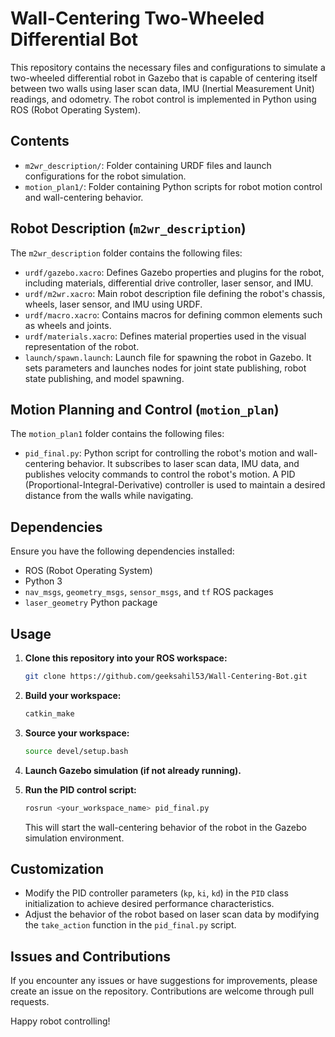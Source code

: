 # Wall-Centering Two-Wheeled Differential Bot

This repository contains the necessary files and configurations to simulate a two-wheeled differential robot in Gazebo that is capable of centering itself between two walls using laser scan data, IMU (Inertial Measurement Unit) readings, and odometry. The robot control is implemented in Python using ROS (Robot Operating System).

## Contents

- `m2wr_description/`: Folder containing URDF files and launch configurations for the robot simulation.
- `motion_plan1/`: Folder containing Python scripts for robot motion control and wall-centering behavior.

## Robot Description (`m2wr_description`)

The `m2wr_description` folder contains the following files:

- `urdf/gazebo.xacro`: Defines Gazebo properties and plugins for the robot, including materials, differential drive controller, laser sensor, and IMU.
- `urdf/m2wr.xacro`: Main robot description file defining the robot's chassis, wheels, laser sensor, and IMU using URDF.
- `urdf/macro.xacro`: Contains macros for defining common elements such as wheels and joints.
- `urdf/materials.xacro`: Defines material properties used in the visual representation of the robot.
- `launch/spawn.launch`: Launch file for spawning the robot in Gazebo. It sets parameters and launches nodes for joint state publishing, robot state publishing, and model spawning.

## Motion Planning and Control (`motion_plan`)

The `motion_plan1` folder contains the following files:

- `pid_final.py`: Python script for controlling the robot's motion and wall-centering behavior. It subscribes to laser scan data, IMU data, and publishes velocity commands to control the robot's motion. A PID (Proportional-Integral-Derivative) controller is used to maintain a desired distance from the walls while navigating.

## Dependencies

Ensure you have the following dependencies installed:

- ROS (Robot Operating System)
- Python 3
- `nav_msgs`, `geometry_msgs`, `sensor_msgs`, and `tf` ROS packages
- `laser_geometry` Python package

## Usage

1. **Clone this repository into your ROS workspace:**

    ```bash
    git clone https://github.com/geeksahil53/Wall-Centering-Bot.git
    ```

2. **Build your workspace:**

    ```bash
    catkin_make
    ```

3. **Source your workspace:**

    ```bash
    source devel/setup.bash
    ```

4. **Launch Gazebo simulation (if not already running).**

5. **Run the PID control script:**

    ```bash
    rosrun <your_workspace_name> pid_final.py
    ```

    This will start the wall-centering behavior of the robot in the Gazebo simulation environment.

## Customization

- Modify the PID controller parameters (`kp`, `ki`, `kd`) in the `PID` class initialization to achieve desired performance characteristics.
- Adjust the behavior of the robot based on laser scan data by modifying the `take_action` function in the `pid_final.py` script.

## Issues and Contributions

If you encounter any issues or have suggestions for improvements, please create an issue on the repository. Contributions are welcome through pull requests.

Happy robot controlling!

